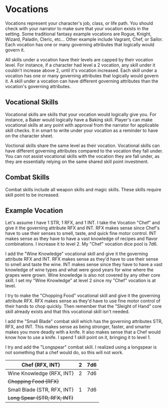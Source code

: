 # Vocations

Vocations represent your character's job, class, or life path. You should check with your narrator to make sure that your vocation exists in the setting. Some traditional fantasy example vocations are Rogue, Knight, Wizard, Paladin, Cleric, etc... Other example include Vagrant, Chef, or Sailor. Each vocation has one or many governing attributes that logically would govern it.

All skills under a vocation have their levels are capped by their vocation level. For instance, if a character had level a 2 vocation, any skill under it couldn't increase above 2, until it's vocation increased. Each skill under a vocation has one or many governing attributes that logically would govern it. A skill under a vocation can have different governing attributes than the vocation's governing attributes.

## Vocational Skills

Vocational skills are skills that your vocation would logically give you. For instance, a Baker would logically have a Baking skill. Player's can make vocational skills at any point with approval from the narrator for applicable skill checks. It in smart to write under your vocation as a reminder to have on the character sheet. 

Voctional skills share the same level as their vocation. Vocational skills can have different governing attributes compared to the vocation they fall under. You can not assist vocational skills with the vocation they are fall under, as they are essentially relying on the same shared skill point investment.

## Combat Skills

Combat skills include all weapon skills and magic skills. These skills require skill point to be increased.

## Example Vocation

Let's assume I have 1 STR, 1 RFX, and 1 INT. I take the Vocation "Chef" and give it the governing attribute RFX and INT. RFX makes sense since Chef's have to use their senses to smell, taste, and quick fine motor control. INT makes sense as they have to have a vast knowledge of recipes and flavor combinations. I increase it to level 2. My "Chef" vocation dice pool is 7d6.

I add the "Wine Knowledge" vocational skill and give it the governing attribute RFX and INT. RFX makes sense as they'd have to use their sense to smell and taste the wine. INT makes sense since they have to have a vast knowledge of wine types and what were good years for wine where the grapes were grown. Wine knowledge is also not covered by any other core skill. I set my "Wine Knowledge" at level 2 since my "Chef" vocation is at level.

I try to make the "Chopping Food" vocational skill and give it the governing attribute RFX. RFX makes sense as they'd have to use fine motor control of their hands to chop quickly. Then remember that the "Sleight of Hand" core skill already exists and that this vocational skill isn't needed.

I add the "Small Blade" combat skill which has the governing attributes STR, RFX, and INT. This makes sense as being stronger, faster, and smarter makes you more deadly with a knife. It also makes sense that a Chef would know how to use a knife. I spend 1 skill point on it, bringing it to level 1.

I try and add the "Longspear" combat skill. I realized using a longspear is not something that a chef would do, so this will not work.

| Chef {RFX, INT}                | 2 | 7d6 |
| ------------------------------- | :-: | :-: |
| Wine Knowledge {RFX, INT}      | 2 | 7d6 |
| ~~Chopping Food {RFX}~~        |  |    |
| Small Blade {STR, RFX, INT}     | 1 | 7d6 |
| ~~Long Spear {STR, RFX, INT}~~ |  |    |
